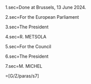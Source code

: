 1.sec=Done at Brussels, 13 June 2024.

2.sec=For the European Parliament

3.sec=The President

4.sec=R. METSOLA

5.sec=For the Council

6.sec=The President

7.sec=M. MICHEL

=[G/Z/paras/s7]


